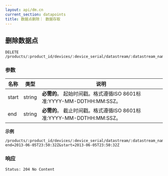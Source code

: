 ```yaml
---
layout: api/dm.cn
current_section: datapoints
title: 数据点删除｜ 数据存取
---
```


## 删除数据点

    DELETE /products/:product_id/devices/:device_serial/datastream/:datastream_name/datapoints

### 参数

| 名称  | 类型 | 说明 |
| ----- | ------ | --- |
| start | string | **必需的**。 起始时间戳。格式遵循ISO 8601标准:YYYY-MM-DDTHH:MM:SSZ。 |
| end   | string | **必需的**。 截止时间戳。格式遵循ISO 8601标准:YYYY-MM-DDTHH:MM:SSZ。 |

**示例**

```
/products/:product_id/devices/:device_serial/datastream/:datastream_name/datapoints?end=2013-06-05T23:50:32Z&start=2013-06-05T23:50:32Z
```

### 响应

    Status: 204 No Content
